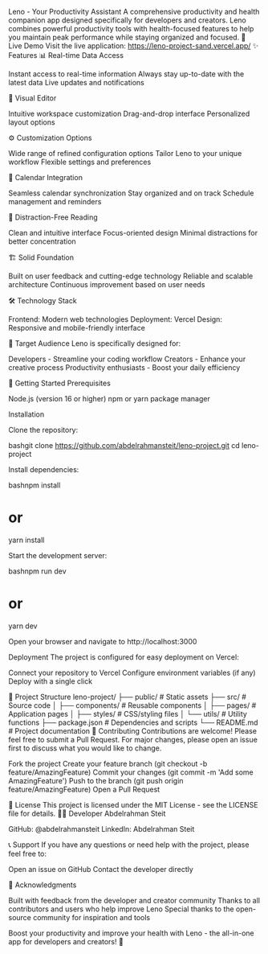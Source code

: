 Leno - Your Productivity Assistant
A comprehensive productivity and health companion app designed specifically for developers and creators. Leno combines powerful productivity tools with health-focused features to help you maintain peak performance while staying organized and focused.
🚀 Live Demo
Visit the live application: https://leno-project-sand.vercel.app/
✨ Features
📊 Real-time Data Access

Instant access to real-time information
Always stay up-to-date with the latest data
Live updates and notifications

🎨 Visual Editor

Intuitive workspace customization
Drag-and-drop interface
Personalized layout options

⚙️ Customization Options

Wide range of refined configuration options
Tailor Leno to your unique workflow
Flexible settings and preferences

📅 Calendar Integration

Seamless calendar synchronization
Stay organized and on track
Schedule management and reminders

📖 Distraction-Free Reading

Clean and intuitive interface
Focus-oriented design
Minimal distractions for better concentration

🏗️ Solid Foundation

Built on user feedback and cutting-edge technology
Reliable and scalable architecture
Continuous improvement based on user needs

🛠️ Technology Stack

Frontend: Modern web technologies
Deployment: Vercel
Design: Responsive and mobile-friendly interface

🎯 Target Audience
Leno is specifically designed for:

Developers - Streamline your coding workflow
Creators - Enhance your creative process
Productivity enthusiasts - Boost your daily efficiency

🚀 Getting Started
Prerequisites

Node.js (version 16 or higher)
npm or yarn package manager

Installation

Clone the repository:

bashgit clone https://github.com/abdelrahmansteit/leno-project.git
cd leno-project

Install dependencies:

bashnpm install
# or
yarn install

Start the development server:

bashnpm run dev
# or
yarn dev

Open your browser and navigate to http://localhost:3000

Deployment
The project is configured for easy deployment on Vercel:

Connect your repository to Vercel
Configure environment variables (if any)
Deploy with a single click

📁 Project Structure
leno-project/
├── public/          # Static assets
├── src/             # Source code
│   ├── components/  # Reusable components
│   ├── pages/       # Application pages
│   ├── styles/      # CSS/styling files
│   └── utils/       # Utility functions
├── package.json     # Dependencies and scripts
└── README.md        # Project documentation
🤝 Contributing
Contributions are welcome! Please feel free to submit a Pull Request. For major changes, please open an issue first to discuss what you would like to change.

Fork the project
Create your feature branch (git checkout -b feature/AmazingFeature)
Commit your changes (git commit -m 'Add some AmazingFeature')
Push to the branch (git push origin feature/AmazingFeature)
Open a Pull Request

📝 License
This project is licensed under the MIT License - see the LICENSE file for details.
👨‍💻 Developer
Abdelrahman Steit

GitHub: @abdelrahmansteit
LinkedIn: Abdelrahman Steit

📞 Support
If you have any questions or need help with the project, please feel free to:

Open an issue on GitHub
Contact the developer directly

🙏 Acknowledgments

Built with feedback from the developer and creator community
Thanks to all contributors and users who help improve Leno
Special thanks to the open-source community for inspiration and tools


Boost your productivity and improve your health with Leno - the all-in-one app for developers and creators! 🚀
